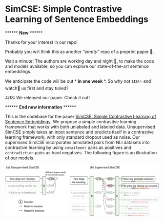 # SimCSE: Simple Contrastive Learning of Sentence Embeddings


****** **New** ******

Thanks for your interest in our repo! 

Probably you will think this as another *"empty"* repo of a preprint paper 🥱. 

Wait a minute! The authors are working day and night 💪, to make the code and models available, so you can explore our state-of-the-art sentence embeddings. 

We anticipate the code will be out * **in one week** *. So why not star⭐️ and watch👀 us first and stay tuned?

4/18: We released our paper. Check it out!

****** **End new information** ******

This is the codebase for the paper [SimCSE: Simple Contrastive Learning of Sentence Embeddings](https://gaotianyu1350.github.io/assets/simcse/simcse.pdf). We propose a simple contrastive learning framework that works with both unlabeled and labeled data. Unsupervised SimCSE simply takes an input sentence and predicts itself in a contrastive learning framework, with only standard dropout used as noise. Our supervised SimCSE incorporates annotated pairs from NLI datasets into contrastive learning by using `entailment` pairs as positives and `contradiction` pairs as hard negatives. The following figure is an illustration of our models.

![](figure/model.png)
